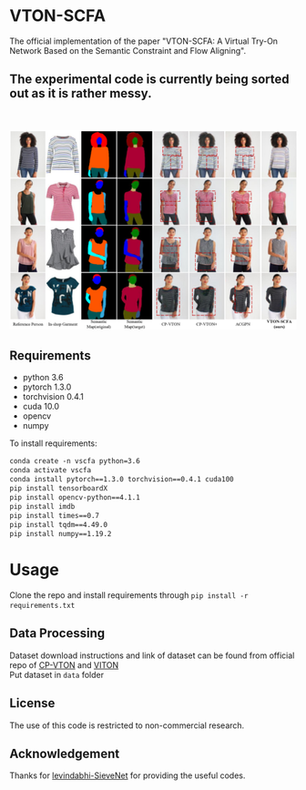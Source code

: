 # VTON-SCFA
The official implementation of the paper "VTON-SCFA: A Virtual Try-On Network Based on the Semantic Constraint and Flow Aligning".

## The experimental code is currently being sorted out as it is rather messy.

<br/><br/>
![VTON-SCFA](./teaser.png)
## Requirements
- python 3.6
- pytorch 1.3.0
- torchvision 0.4.1
- cuda 10.0
- opencv
- numpy

To install requirements:
```setup
conda create -n vscfa python=3.6
conda activate vscfa
conda install pytorch==1.3.0 torchvision==0.4.1 cuda100
pip install tensorboardX
pip install opencv-python==4.1.1
pip install imdb
pip install times==0.7
pip install tqdm==4.49.0
pip install numpy==1.19.2
```

# Usage #
Clone the repo and install requirements through ```pip install -r requirements.txt``` 

## Data Processing
Dataset download instructions and link of dataset can be found from official repo of [CP-VTON](https://github.com/sergeywong/cp-vton) and [VITON](https://github.com/xthan/VITON) </br>
Put dataset in `data` folder



## License
The use of this code is restricted to non-commercial research.

## Acknowledgement 
Thanks for [levindabhi-SieveNet](https://github.com/levindabhi/SieveNet) for providing the useful codes.
